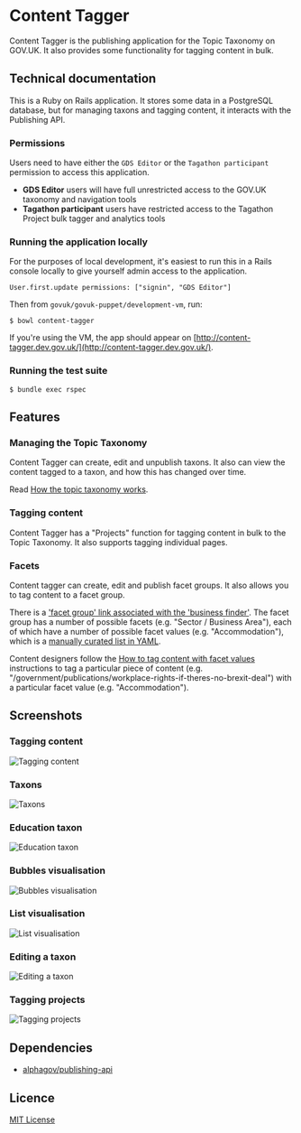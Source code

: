 # Content Tagger

Content Tagger is the publishing application for the Topic Taxonomy on
GOV.UK. It also provides some functionality for tagging content in
bulk.

## Technical documentation

This is a Ruby on Rails application. It stores some data in a
PostgreSQL database, but for managing taxons and tagging content, it
interacts with the Publishing API.

### Permissions

Users need to have either the `GDS Editor` or the `Tagathon
participant` permission to access this application.

 - **GDS Editor** users will have full unrestricted access to the
   GOV.UK taxonomy and navigation tools
 - **Tagathon participant** users have restricted access to the
   Tagathon Project bulk tagger and analytics tools

### Running the application locally

For the purposes of local development, it's easiest to run this in a
Rails console locally to give yourself admin access to the
application.

```
User.first.update permissions: ["signin", "GDS Editor"]
```

Then from `govuk/govuk-puppet/development-vm`, run:

```
$ bowl content-tagger
```

If you're using the VM, the app should appear on
[http://content-tagger.dev.gov.uk/](http://content-tagger.dev.gov.uk/).

### Running the test suite

```
$ bundle exec rspec
```

## Features

### Managing the Topic Taxonomy

Content Tagger can create, edit and unpublish taxons. It also can view
the content tagged to a taxon, and how this has changed over time.

Read [How the topic taxonomy works](https://docs.publishing.service.gov.uk/manual/taxonomy.html).

### Tagging content

Content Tagger has a "Projects" function for tagging content in bulk
to the Topic Taxonomy. It also supports tagging individual pages.

### Facets

Content tagger can create, edit and publish facet groups. It also allows
you to tag content to a facet group.

There is a ['facet group' link associated with the 'business finder'](https://content-tagger.integration.publishing.service.gov.uk/facet_groups).
The facet group has a number of possible facets (e.g. "Sector / Business Area"),
each of which have a number of possible facet values (e.g. "Accommodation"),
which is a [manually curated list in YAML](https://github.com/alphagov/content-tagger/blob/master/lib/data/find-eu-exit-guidance-business.yml).

Content designers follow the [How to tag content with facet values](https://docs.publishing.service.gov.uk/manual/tag-content-with-facet-values.html)
instructions to tag a particular piece of content (e.g.
"/government/publications/workplace-rights-if-theres-no-brexit-deal") with a
particular facet value (e.g. "Accommodation").

## Screenshots

### Tagging content

![Tagging content](docs/screenshots/taggings.png)

### Taxons

![Taxons](docs/screenshots/taxons.png)

### Education taxon

![Education taxon](docs/screenshots/education-taxon.png)

### Bubbles visualisation

![Bubbles visualisation](docs/screenshots/education-taxon-bubbles.png)

### List visualisation

![List visualisation](docs/screenshots/education-taxon-list.png)

### Editing a taxon

![Editing a taxon](docs/screenshots/education-taxon-edit.png)

### Tagging projects

![Tagging projects](docs/screenshots/projects.png)

## Dependencies

- [alphagov/publishing-api](https://github.com/alphagov/publishing-api)

## Licence

[MIT License](LICENCE)
